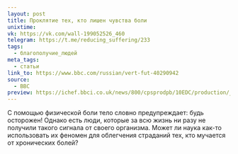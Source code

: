 ```yaml
---
layout: post
title: Проклятие тех, кто лишен чувства боли
unixtime: 
vk: https://vk.com/wall-199052526_460
telegram: https://t.me/reducing_suffering/233
tags:
  - благополучие_людей
meta_tags:
  - статьи
link_to: https://www.bbc.com/russian/vert-fut-40290942
source:
  - BBC
preview: https://ichef.bbci.co.uk/news/800/cpsprodpb/10EDC/production/_96504396_pain1.jpg.webp
---
```

С помощью физической боли тело словно предупреждает: будь осторожен! Однако есть люди, которые за всю жизнь ни разу не получили такого сигнала от своего организма. Может ли наука как-то использовать их феномен для облегчения страданий тех, кто мучается от хронических болей?